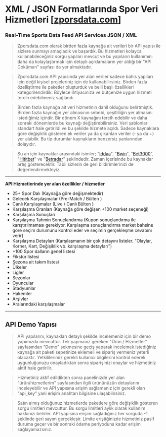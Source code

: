 #  XML / JSON Formatlarında Spor Veri Hizmetleri [[zporsdata.com](https://www.zporsdata.com "zporsdata.com")]
### Real-Time Sports Data Feed API Services JSON / XML

> Zporsdata.com olarak birden fazla kaynağa ait verileri bir API yapısı ile sizlere sunmayı amaçladık ve başardık. Bu hizmetleri kolayca kullanabileceğiniz sorgu yapıları mevcut ve bu yapıların kullanımını daha da kolaylaştırmak için detaylı açıklamaların yer aldığı bir "API Doküman" sayfası da yer almaktadır.

> Zporsdata.com API yapısında yer alan veriler sadece bahis yapıları için değil kişisel projeleriniz için de kullanabilirsiniz. Birden fazla özelliştirme ile paketler oluşturduk ve belli başlı özellikleri kategorilendirdik. Böylece ihtiyacınıza ve bütçenize uygun hizmeti tercih edebilmeniz sağlandı. 

> Birden fazla kaynağa ait veri hizmetinin dahil olduğunu belirtmiştik. Birden fazla kaynağın yer almasının sebebi, çeşitliliğin yer almasını istediğimiz içindir. Bir dönem X kaynağını tercih edebilir ve daha sonraki dönemlerde bu kaynağı değiştirebilirsiniz. Veri şablonları standart hale getirildi ve bu şekilde hizmete açıldı. Sadece kaynaklara göre değişiklik gösteren ek veriler ya da çıkarılan veriler (- ya da +) yer alabilir. Bu tip durumlar kaynakların benzersiz yanlarından dolayıdır. 

> Şu an için kaynaklar arasındaki isimler; "[Iddaa](https://www.zporsdata.com/urun-hizmetler/etiket/iddaa "Iddaa")", "[Bwin](https://www.zporsdata.com/urun-hizmetler/etiket/bwin "Bwin")", "[Bet3000](https://www.zporsdata.com/urun-hizmetler/etiket/bet3000 "Bet3000")", "[Hititbet](https://www.zporsdata.com/urun-hizmetler/etiket/hititbet "Hititbet")" ve "[Betradar](https://www.zporsdata.com/urun-hizmetler/etiket/betradar "Betradar")" şeklindedir. Zaman içerisinde bu kaynaklar artış gösterecektir. Tabii sizlerin de geri bildirimlerinizi de değerlendirmekteyiz. 

------------


**API Hizmetlerinde yer alan özellikler / hizmetler**

- 25+ Spor Dalı (Kaynağa göre değişmektedir)
- Gelecek Karşılaşmalar (Pre-Match / Bülten )
- Canlı Karşılaşmalar (Live / Canlı Bülten )
- Karşılaşma Oranları (Kaynağa göre değişen +100 market seçeneği)
- Karşılaşma Sonuçları 
- Karşılaşma Tahmin Sonuçlandırma (Kupon sonuçlandırma ile karıştırılmaması gerekiyor. Karşılaşma sonuçlandırma market bahsine göre seçim durumunu kontrol eder ve seçimin gerçekleşme cevabını verir)
- Karşılaşma Detayları (Karşılaşmanın bir çok detayını listeler. "Olaylar, Korner, Kart, Değişiklik vb. karşılaşma detayları")
-  +100 Spor dalların genel listesi
- Fikstür listesi
- Sezona ait takım listesi
- Ülkeler
- Ligler
- Sezonlar
- Oyuncular 
- Stadyumlar
- Hakemler
- Arşivler
- Aralarındaki karşılaşmalar


------------


## API Demo Yapısı 

> API yapılarını, kaynakları detaylı şekilde incelemeniz için bir demo yapımızda mevcuttur. Tek yapmanız gereken "Ürün / Hizmetler" sayfasından "Demo" sekmesine geçiş yaparak incelemek istediğiniz kaynağa ait paketi sepetinize eklemeli ve sipariş vermeniz yeterli olacaktır. Yetkililerimiz gerekli kullanıcı bilgilerini kontrol ederek uygunluğunuzu onayladıktan sonra siparişinizi onaylar ve hizmetiniz aktif hale getirilir. 

> Hizmetiniz aktif edildikten sonra panelinizde yer alan "ürün/hizmetlerim" sayfasından ilgili ürününüzün detaylarını inceleyebilir ve API yapısına erişim sağlamanız için gerekli olan "api_key" yani erişim anahtarı bilgisine ulaşabilirsiniz.

> Satın almış olduğunuz hizmetlerde paketlere göre değişiklik gösteren sorgu limitleri mevcuttur. Bu sorgu limitleri aylık olarak kullanım hakkınızı belirler. API yapısına erişim sağladığınız her sorguda -1 şeklinde geri sayım gerçekleşir. Limite eriştiğinizde hizmetiniz pasif duruma geçer ve bir sonraki ödeme periyoduna kadar erişim sağlayamazsınız.





